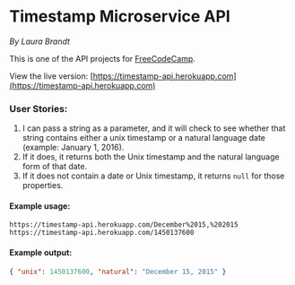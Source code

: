 # Timestamp Microservice API
_By Laura Brandt_


This is one of the API projects for [FreeCodeCamp](https://www.freecodecamp.com/challenges/timestamp-microservice).

View the live version: [https://timestamp-api.herokuapp.com](https://timestamp-api.herokuapp.com)

### User Stories:
1. I can pass a string as a parameter, and it will check to see whether that string contains either a unix timestamp or a natural language date (example: January 1, 2016).
2. If it does, it returns both the Unix timestamp and the natural language form of that date.
3. If it does not contain a date or Unix timestamp, it returns `null` for those properties.

#### Example usage:
```url
https://timestamp-api.herokuapp.com/December%2015,%202015
https://timestamp-api.herokuapp.com/1450137600
```
#### Example output:
```json
{ "unix": 1450137600, "natural": "December 15, 2015" }
```
